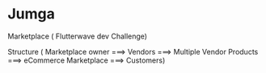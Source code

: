 # Jumga
Marketplace ( Flutterwave dev Challenge)


Structure ( Marketplace owner ===> Vendors ===> Multiple Vendor Products ===> eCommerce Marketplace ===> Customers)

